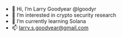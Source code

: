 - 👋 Hi, I’m Larry Goodyear @lgoodyr
- 👀 I’m interested in crypto security research
- 🌱 I’m currently learning Solana
- 📫 larry.s.goodyear@gmail.com

<!---
lgoodyr/lgoodyr is a ✨ special ✨ repository because its `README.md` (this file) appears on your GitHub profile.
You can click the Preview link to take a look at your changes.
--->
